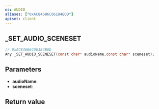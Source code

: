 ```yaml
---
ns: AUDIO
aliases: ["0xAC84686C06184B0D"]
apiset: client
---
```

## _SET_AUDIO_SCENESET

```c
// 0xAC84686C06184B0D
Any _SET_AUDIO_SCENESET(const char* audioName,const char* sceneset);
```


## Parameters
* **audioName**:
* **sceneset**:

## Return value

